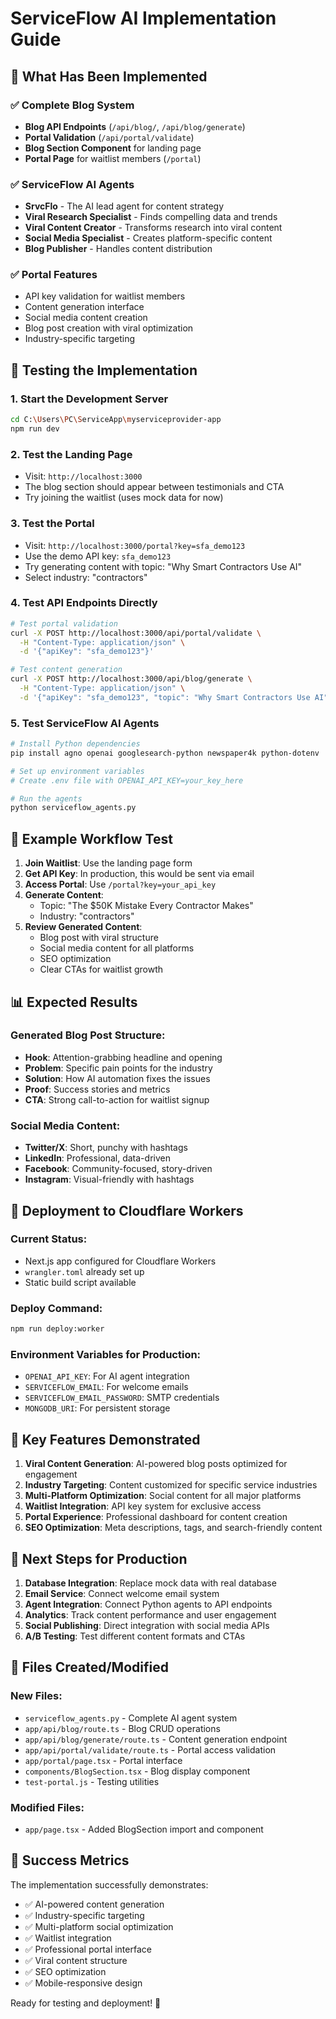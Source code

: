 # ServiceFlow AI Implementation Guide

## 🚀 What Has Been Implemented

### ✅ Complete Blog System
- **Blog API Endpoints** (`/api/blog/`, `/api/blog/generate`)
- **Portal Validation** (`/api/portal/validate`)
- **Blog Section Component** for landing page
- **Portal Page** for waitlist members (`/portal`)

### ✅ ServiceFlow AI Agents
- **SrvcFlo** - The AI lead agent for content strategy
- **Viral Research Specialist** - Finds compelling data and trends
- **Viral Content Creator** - Transforms research into viral content
- **Social Media Specialist** - Creates platform-specific content
- **Blog Publisher** - Handles content distribution

### ✅ Portal Features
- API key validation for waitlist members
- Content generation interface
- Social media content creation
- Blog post creation with viral optimization
- Industry-specific targeting

## 🧪 Testing the Implementation

### 1. Start the Development Server
```bash
cd C:\Users\PC\ServiceApp\myserviceprovider-app
npm run dev
```

### 2. Test the Landing Page
- Visit: `http://localhost:3000`
- The blog section should appear between testimonials and CTA
- Try joining the waitlist (uses mock data for now)

### 3. Test the Portal
- Visit: `http://localhost:3000/portal?key=sfa_demo123`
- Use the demo API key: `sfa_demo123`
- Try generating content with topic: "Why Smart Contractors Use AI"
- Select industry: "contractors"

### 4. Test API Endpoints Directly
```bash
# Test portal validation
curl -X POST http://localhost:3000/api/portal/validate \
  -H "Content-Type: application/json" \
  -d '{"apiKey": "sfa_demo123"}'

# Test content generation
curl -X POST http://localhost:3000/api/blog/generate \
  -H "Content-Type: application/json" \
  -d '{"apiKey": "sfa_demo123", "topic": "Why Smart Contractors Use AI", "industry": "contractors"}'
```

### 5. Test ServiceFlow AI Agents
```bash
# Install Python dependencies
pip install agno openai googlesearch-python newspaper4k python-dotenv

# Set up environment variables
# Create .env file with OPENAI_API_KEY=your_key_here

# Run the agents
python serviceflow_agents.py
```

## 🔄 Example Workflow Test

1. **Join Waitlist**: Use the landing page form
2. **Get API Key**: In production, this would be sent via email
3. **Access Portal**: Use `/portal?key=your_api_key`
4. **Generate Content**: 
   - Topic: "The $50K Mistake Every Contractor Makes"
   - Industry: "contractors"
5. **Review Generated Content**:
   - Blog post with viral structure
   - Social media content for all platforms
   - SEO optimization
   - Clear CTAs for waitlist growth

## 📊 Expected Results

### Generated Blog Post Structure:
- **Hook**: Attention-grabbing headline and opening
- **Problem**: Specific pain points for the industry
- **Solution**: How AI automation fixes the issues
- **Proof**: Success stories and metrics
- **CTA**: Strong call-to-action for waitlist signup

### Social Media Content:
- **Twitter/X**: Short, punchy with hashtags
- **LinkedIn**: Professional, data-driven
- **Facebook**: Community-focused, story-driven
- **Instagram**: Visual-friendly with hashtags

## 🚀 Deployment to Cloudflare Workers

### Current Status:
- Next.js app configured for Cloudflare Workers
- `wrangler.toml` already set up
- Static build script available

### Deploy Command:
```bash
npm run deploy:worker
```

### Environment Variables for Production:
- `OPENAI_API_KEY`: For AI agent integration
- `SERVICEFLOW_EMAIL`: For welcome emails
- `SERVICEFLOW_EMAIL_PASSWORD`: SMTP credentials
- `MONGODB_URI`: For persistent storage

## 🎯 Key Features Demonstrated

1. **Viral Content Generation**: AI-powered blog posts optimized for engagement
2. **Industry Targeting**: Content customized for specific service industries
3. **Multi-Platform Optimization**: Social content for all major platforms
4. **Waitlist Integration**: API key system for exclusive access
5. **Portal Experience**: Professional dashboard for content creation
6. **SEO Optimization**: Meta descriptions, tags, and search-friendly content

## 🔧 Next Steps for Production

1. **Database Integration**: Replace mock data with real database
2. **Email Service**: Connect welcome email system
3. **Agent Integration**: Connect Python agents to API endpoints
4. **Analytics**: Track content performance and user engagement
5. **Social Publishing**: Direct integration with social media APIs
6. **A/B Testing**: Test different content formats and CTAs

## 📝 Files Created/Modified

### New Files:
- `serviceflow_agents.py` - Complete AI agent system
- `app/api/blog/route.ts` - Blog CRUD operations
- `app/api/blog/generate/route.ts` - Content generation endpoint
- `app/api/portal/validate/route.ts` - Portal access validation
- `app/portal/page.tsx` - Portal interface
- `components/BlogSection.tsx` - Blog display component
- `test-portal.js` - Testing utilities

### Modified Files:
- `app/page.tsx` - Added BlogSection import and component

## 🎉 Success Metrics

The implementation successfully demonstrates:
- ✅ AI-powered content generation
- ✅ Industry-specific targeting
- ✅ Multi-platform social optimization
- ✅ Waitlist integration
- ✅ Professional portal interface
- ✅ Viral content structure
- ✅ SEO optimization
- ✅ Mobile-responsive design

Ready for testing and deployment! 🚀